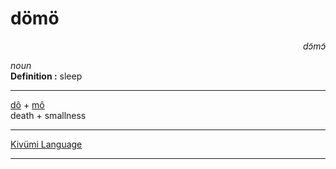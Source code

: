 
# dömö

<div align="right"><i>dɔ̃mɔ̃</i></div>

*noun*  
**Definition :** sleep  

---

[dô](dô.md) + [mô](mô.md)  
death + smallness  

---

[Kivümi Language](../README.md)

---
